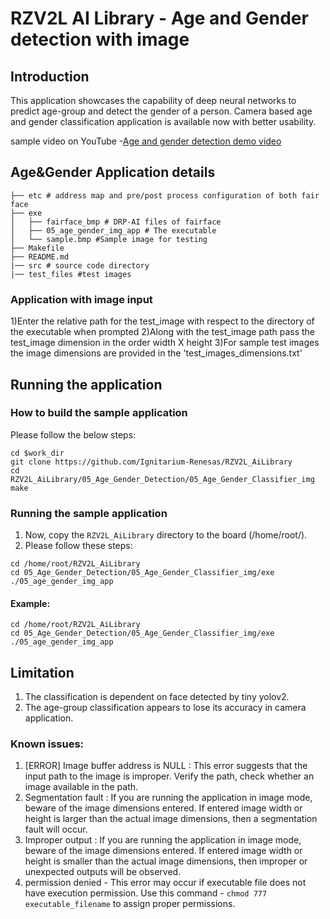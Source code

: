 # RZV2L AI Library - Age and Gender detection with image

## Introduction

This application showcases the capability of deep neural networks to predict age-group and detect the gender of a person.
Camera based age and gender classification application is available now with better usability. 

sample video on YouTube -[Age and gender detection demo video](https://youtu.be/-DpAGb7q4pM)

## Age&Gender Application details
```
├── etc # address map and pre/post process configuration of both fair face
├── exe
│   ├── fairface_bmp # DRP-AI files of fairface
│   ├── 05_age_gender_img_app # The executable
│   └── sample.bmp #Sample image for testing
├── Makefile
├── README.md
|── src # source code directory
|── test_files #test images
```

### Application with image input


1)Enter the relative path for the test_image with respect to the directory of the executable when prompted
2)Along with the test_image path pass the test_image dimension in the order width X height 
3)For sample test images the image dimensions are provided in the 'test_images_dimensions.txt'

## Running the application
### How to build the sample application

Please follow the below steps:

```
cd $work_dir
git clone https://github.com/Ignitarium-Renesas/RZV2L_AiLibrary 
cd RZV2L_AiLibrary/05_Age_Gender_Detection/05_Age_Gender_Classifier_img
make
```

### Running the sample application

1. Now, copy the `RZV2L_AiLibrary` directory to the board (/home/root/).
2. Please follow these steps:

```
cd /home/root/RZV2L_AiLibrary 
cd 05_Age_Gender_Detection/05_Age_Gender_Classifier_img/exe
./05_age_gender_img_app
```

#### Example:
```
cd /home/root/RZV2L_AiLibrary 
cd 05_Age_Gender_Detection/05_Age_Gender_Classifier_img/exe
./05_age_gender_img_app
```
## Limitation
1. The classification is dependent on face detected by tiny yolov2.
2. The age-group classification appears to lose its accuracy in camera application.

### Known issues:
1. [ERROR] Image buffer address is NULL : This error suggests that the input path to the image is improper. Verify the path, check whether an image available in the path.
2. Segmentation fault : If you are running the application in image mode, beware of the image dimensions entered. If entered image width or height is larger than the actual image dimensions, then a segmentation fault will occur.
3. Improper output : If you are running the application in image mode, beware of the image dimensions entered. If entered image width or height is smaller than the actual image dimensions, then improper or unexpected outputs will be observed.
4. permission denied - This error may occur if executable file does not have execution permission. Use this command - `chmod 777 executable_filename` to assign proper permissions.